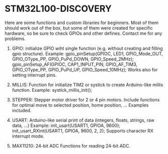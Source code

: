 STM32L100-DISCOVERY
===================

Here are some functions and custom libraries for beginners. Most of them should work out of the box, but some of them were created for specific hardware, so be sure to check GPIOs and other defines. 
Contact me for any problems. 

1. GPIO: initialize GPIO wiht single function (e.g. without creating and filling gpio structure).
Example: 
  gpio_pinSetup(GPIOC, LED1, GPIO_Mode_OUT, GPIO_OType_PP, GPIO_PuPd_DOWN, GPIO_Speed_2MHz);
  gpio_pinSetup_AF(GPIOC, CAP1_INPUT_PIN, GPIO_AF_TIM3, GPIO_OType_PP, GPIO_PuPd_UP, GPIO_Speed_10MHz);
Works also for setting interrupt pins.

2. MILLIS: Function for initialize TIM2 or systick to create Arduino-like millis function. 
Example:
  systick_millis_init();

3. STEPPER: Stepper motor driver for 2 or 4 pin motors. 
Include functions for optimal move to selected position, home position, ...
Examples included. 

4. USART: Arduino-like serial print of data (integers, floats, strings, raw data, ...)
Example:
  init_usart(USART1, GPIOA, 9600); 
  init_usart_RXint(USART1, GPIOA, 9600, 2, 2);
Supports character RX interrupt mode.

5. MAX11210: 24-bit ADC
Functions for reading 24-bit ADC. 


